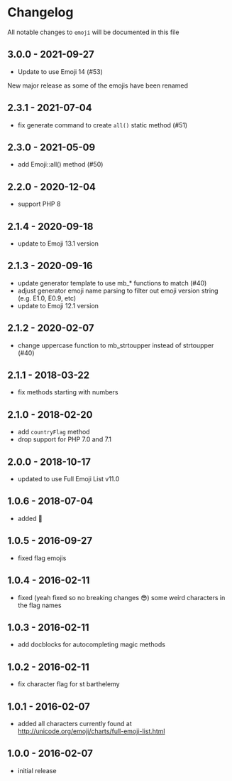 # Changelog

All notable changes to `emoji` will be documented in this file

## 3.0.0 - 2021-09-27

- Update to use Emoji 14 (#53)

New major release as some of the emojis have been renamed

## 2.3.1 - 2021-07-04

- fix generate command to create `all()` static method (#51)

## 2.3.0 - 2021-05-09

- add Emoji::all() method (#50)

## 2.2.0 - 2020-12-04

- support PHP 8

## 2.1.4 - 2020-09-18

- update to Emoji 13.1 version

## 2.1.3 - 2020-09-16

- update generator template to use mb_* functions to match (#40)
- adjust generator emoji name parsing to filter out emoji version string (e.g. E1.0, E0.9, etc)
- update to Emoji 12.1 version

## 2.1.2 - 2020-02-07

- change uppercase function to mb_strtoupper instead of strtoupper (#40)

## 2.1.1 - 2018-03-22

- fix methods starting with numbers

## 2.1.0 - 2018-02-20

- add `countryFlag` method
- drop support for PHP 7.0 and 7.1

## 2.0.0 - 2018-10-17

- updated to use Full Emoji List v11.0

## 1.0.6 - 2018-07-04

- added 🦒

## 1.0.5 - 2016-09-27

- fixed flag emojis

## 1.0.4 - 2016-02-11

- fixed (yeah fixed so no breaking changes 😎) some weird characters in the flag names

## 1.0.3 - 2016-02-11

- add docblocks for autocompleting magic methods

## 1.0.2 - 2016-02-11

- fix character flag for st barthelemy

## 1.0.1 - 2016-02-07

- added all characters currently found at http://unicode.org/emoji/charts/full-emoji-list.html

## 1.0.0 - 2016-02-07

- initial release
